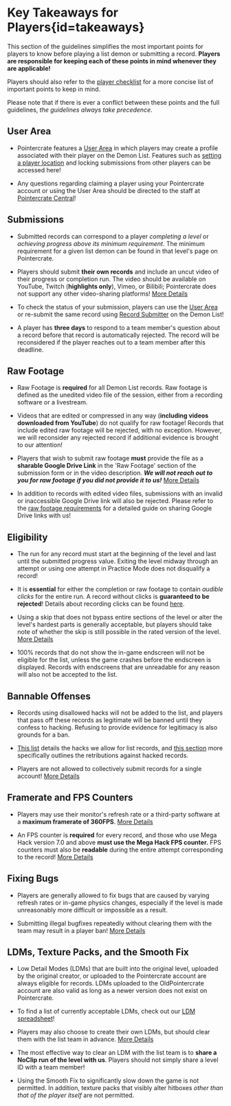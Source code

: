 <div class='panel fade js-scroll-anim' data-anim='fade'>

# Key Takeaways for Players{id=takeaways}

This section of the guidelines simplifies the most important points for players to know before playing a list demon or submitting a record. **Players are responsible for keeping each of these points in mind whenever they are applicable!** 

Players should also refer to the [player checklist](/guidelines/miscellaneous/#checklist) for a more concise list of important points to keep in mind.

Please note that if there is ever a conflict between these points and the full guidelines, *the guidelines always take precedence*.

## User Area
  
- Pointercrate features a [User Area](/login) in which players may create a profile associated with their player on the Demon List. Features such as [setting a player location](/guidelines/miscellaneous#location) and locking submissions from other players can be accessed here!
  
- Any questions regarding claiming a player using your Pointercrate account or using the User Area should be directed to the staff at [Pointercrate Central](https://discord.gg/sQewUEB)!
  
## Submissions

- Submitted records can correspond to a player *completing a level* or *achieving progress above its minimum requirement*. The minimum requirement for a given list demon can be found in that level's page on Pointercrate. 

- Players should submit **their own records** and include an uncut video of their progress or completion run. The video should be available on YouTube, Twitch (**highlights only**), Vimeo, or Bilibili; Pointercrate does not support any other video-sharing platforms! [More Details](/guidelines/eligibility/#videoreqs)

- To check the status of your submission, players can use the [User Area](/login) or re-submit the same record using [Record Submitter](/demonlist/?submitter=true) on the Demon List!

- A player has **three days** to respond to a team member's question about a record before that record is automatically rejected. The record will be reconsidered if the player reaches out to a team member after this deadline.

## Raw Footage

- Raw Footage is **required** for all Demon List records. Raw footage is defined as the unedited video file of the session, either from a recording software or a livestream. 
  
- Videos that are edited or compressed in any way (**including videos downloaded from YouTube**) do not qualify for raw footage! Records that include edited raw footage will be rejected, with no exception. However, we will reconsider any rejected record if additional evidence is brought to our attention!

- Players that wish to submit raw footage **must** provide the file as a **sharable Google Drive Link** in the 'Raw Footage' section of the submission form or in the video description. ***We will not reach out to you for raw footage if you did not provide it to us!*** [More Details](/guidelines/raw/#raw-footage)

- In addition to records with edited video files, submissions with an invalid or inaccessible Google Drive link will also be rejected. Please refer to the [raw footage requirements](/guidelines/rawfootage#requiredraw) for a detailed guide on sharing Google Drive links with us!
 
## Eligibility

- The run for any record must start at the beginning of the level and last until the submitted progress value. Exiting the level midway through an attempt or using one attempt in Practice Mode does not disqualify a record!
  
- It is **essential** for either the completion or raw footage to contain *audible clicks* for the entire run. A record without clicks is **guaranteed to be rejected**! Details about recording clicks can be found [here](/guidelines/miscellaneous#checklist).

- Using a skip that does not bypass entire sections of the level or alter the level's hardest parts is generally acceptable, but players should take note of whether the skip is still possible in the rated version of the level. [More Details](/guidelines/eligibility/#skips)

- 100% records that do not show the in-game endscreen will not be eligible for the list, unless the game crashes before the endscreen is displayed. Records with endscreens that are unreadable for any reason will also not be accepted to the list.

## Bannable Offenses

- Records using disallowed hacks will not be added to the list, and players that pass off these records as legitimate will be banned until they confess to hacking. Refusing to provide evidence for legitimacy is also grounds for a ban. 

- [This list](/guidelines/miscellaneous/#allowed-hacks) details the hacks we allow for list records, and [this section](/guidelines/eligibility/#hacks) more specifically outlines the retributions against hacked records. 

- Players are not allowed to collectively submit records for a single account! [More Details](/guidelines/eligibility/#hacks)

## Framerate and FPS Counters

- Players may use their monitor's refresh rate or a third-party software at a **maximum framerate of 360FPS**. [More Details](/guidelines/eligibility/#fps)

- An FPS counter is **required** for every record, and those who use Mega Hack version 7.0 and above **must use the Mega Hack FPS counter.** FPS counters must also be **readable** during the entire attempt corresponding to the record! [More Details](/guidelines/eligibility/#fps)

## Fixing Bugs

- Players are generally allowed to fix bugs that are caused by varying refresh rates or in-game physics changes, especially if the level is made unreasonably more difficult or impossible as a result. 

- Submitting illegal bugfixes repeatedly without clearing them with the team may result in a player ban! [More Details](/guidelines/eligibility/#bugfixes)

## LDMs, Texture Packs, and the Smooth Fix

- Low Detail Modes (LDMs) that are built into the original level, uploaded by the original creator, or uploaded to the Pointercrate account are always eligible for records. LDMs uploaded to the OldPointercrate account are also valid as long as a newer version does not exist on Pointercrate. 
  
- To find a list of currently acceptable LDMs, check out our [LDM spreadsheet](https://docs.google.com/spreadsheets/d/1FqcYP8IwYstIueKWnow9b_07tscVNZBYIZyv-2SrH4o/edit?usp=sharing)!
  
- Players may also choose to create their own LDMs, but should clear them with the list team in advance. [More Details](/guidelines/ldms/#custom-ldms)

- The most effective way to clear an LDM with the list team is to **share a NoClip run of the level with us**. Players should not simply share a level ID with a team member!

- Using the Smooth Fix to significantly slow down the game is not permitted. In addition, texture packs that visibly alter hitboxes *other than that of the player itself* are not permitted.


</div>
